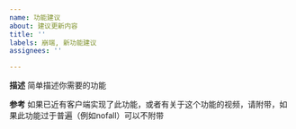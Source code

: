 ```yaml
---
name: 功能建议
about: 建议更新内容
title: ''
labels: 崩端, 新功能建议
assignees: ''

---
```


**描述**
简单描述你需要的功能

**参考**
如果已近有客户端实现了此功能，或者有关于这个功能的视频，请附带，如果此功能过于普遍（例如nofall）可以不附带
